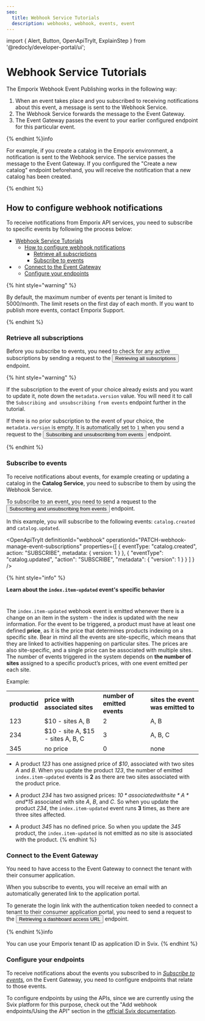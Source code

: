 ```yaml
---
seo:
  title: Webhook Service Tutorials
  description: webhooks, webhook, events, event
---
```


import {
  Alert,
  Button,
  OpenApiTryIt,
  ExplainStep
 } from '@redocly/developer-portal/ui';


# Webhook Service Tutorials

The Emporix Webhook Event Publishing works in the following way:

1. When an event takes place and you subscribed to receiving notifications about this event, a message is sent to the Webhook Service. 
2. The Webhook Service forwards the message to the Event Gateway.
3. The Event Gateway passes the event to your earlier configured endpoint for this particular event.

{% endhint %}info
    
For example, if you create a catalog in the Emporix environment, a notification is sent to the Webhook service. The service passes the message to the Event Gateway. If you configured the "Create a new catalog" endpoint beforehand, you will receive the notification that a new catalog has been created.

{% endhint %}

## How to configure webhook notifications

To receive notifications from Emporix API services, you need to subscribe to specific events by following the process below: 

- [Webhook Service Tutorials](#webhook-service-tutorials)
  - [How to configure webhook notifications](#how-to-configure-webhook-notifications)
    - [Retrieve all subscriptions](#retrieve-all-subscriptions)
    - [Subscribe to events](#subscribe-to-events)
- [](#)
    - [Connect to the Event Gateway](#connect-to-the-event-gateway)
    - [Configure your endpoints](#configure-your-endpoints)

{% hint style="warning" %}

By default, the maximum number of events per tenant is limited to 5000/month. The limit resets on the first day of each month. If you want to publish more events, contact Emporix Support.

{% endhint %}

### Retrieve all subscriptions

Before you subscribe to events, you need to check for any active subscriptions by sending a request to the <nobr><Button to="/openapi/webhook/#operation/GET-webhook-list-all-event-subscriptions" size="small">Retrieving all subscriptions</Button></nobr> endpoint.

{% hint style="warning" %}

If the subscription to the event of your choice already exists and you want to update it, note down the `metadata.version` value. You will need it to call the `Subscribing and unsubscribing from events` endpoint further in the tutorial.

If there is no prior subscription to the event of your choice, the `metadata.version` is empty. It is automatically set to `1` when you send a request to the <nobr><Button to="/openapi/webhook/#operation/PATCH-webhook-manage-event-subscriptions" size="small">Subscribing and unsubscribing from events</Button></nobr> endpoint.

{% endhint %}


<OpenApiTryIt
  definitionId="webhook"
  operationId="GET-webhook-list-all-event-subscriptions"
/>


### Subscribe to events

To receive notifications about events, for example creating or updating a catalog in the **Catalog Service**, you need to subscribe to them by using the Webhook Service. 

To subscribe to an event, you need to send a request to the <nobr><Button to="/openapi/webhook/#operation/PATCH-webhook-manage-event-subscriptions" size="small">Subscribing and unsubscribing from events</Button></nobr> endpoint.

In this example, you will subscribe to the following events: `catalog.created` and `catalog.updated`.

<OpenApiTryIt
  definitionId="webhook"
  operationId="PATCH-webhook-manage-event-subscriptions"
  properties={[
  {
        eventType: "catalog.created",
        action: "SUBSCRIBE",
        metadata: {
          version: 1
        }
  },
  {
    "eventType": "catalog.updated",
    "action": "SUBSCRIBE",
    "metadata": {
      "version": 1
      }
    }
  ]
  }
/>

{% hint style="info" %}

**Learn about the `index.item-updated` event's specific behavior** 
#
The `index.item-updated` webhook event is emitted whenever there is a change on an item in the system - the index is updated with the new information. 
For the event to be triggered, a product must have at least one defined **price**, as it is the price that determines products indexing on a specific site.
Bear in mind all the events are site-specific, which means that they are linked to activities happening on particular sites. 
The prices are also site-specific, and a single price can be associated with multiple sites. 
The number of events triggered in the system depends on **the number of sites** assigned to a specific product’s prices, with one event emitted per each site. 

Example:
<table>
  <tr>
    <td><b>productid</b></td>
    <td><b>price with associated sites</b></td>
    <td><b>number of emitted events</b></td>
    <td><b>sites the event was emitted to</b></td>
  </tr>
  <tr>
    <td>123</td>
    <td>$10 - sites A, B</td>
    <td>2</td>
    <td>A, B</td>
  </tr>
  <tr>
    <td>234</td>
    <td>$10 - site A, $15 - sites A, B, C</td>
    <td>3</td>
    <td>A, B, C</td>
  </tr>
  <tr>
    <td>345</td>
    <td>no price</td>
    <td>0</td>
    <td>none</td>
  </tr>
</table>

* A product *123* has one assigned price of *$10*, associated with two sites *A* and *B*. When you update the product *123*, the number of emitted `index.item-updated` events is **2** as there are two sites associated with the product price.

* A product *234* has two assigned prices: *$10* associated with site *A* and *$15* associated with site *A*, *B*, and *C*. So when you update the product *234*, the `index.item-updated` event runs **3** times, as there are three sites affected.

* A product *345* has no defined price. So when you update the *345* product, the `index.item-updated` is not emitted as no site is associated with the product.
{% endhint %}

### Connect to the Event Gateway

You need to have access to the Event Gateway to connect the tenant with their consumer application. 

When you subscribe to events, you will receive an email with an automatically generated link to the application portal.


To generate the login link with the authentication token needed to connect a tenant to their consumer application portal, you need to send a request to the <nobr><Button to="/openapi/webhook/#operation/GET-webhook-access-tenant-svix" size="small">Retrieving a dashboard access URL</Button></nobr>
 endpoint. 


<OpenApiTryIt
  definitionId="webhook"
  operationId="GET-webhook-access-tenant-svix"
/>

{% endhint %}info

You can use your Emporix tenant ID as application ID in Svix.
{% endhint %}

### Configure your endpoints

To receive notifications about the events you subscribed to in [*Subscribe to events*](#subscribe-to-events), on the Event Gateway, you need to configure endpoints that relate to those events. 

To configure endpoints by using the APIs, since we are currently using the Svix platform for this purpose, check out the "Add webhook endpoints/Using the API" section in the [official Svix documentation](https://docs.svix.com/quickstart).
